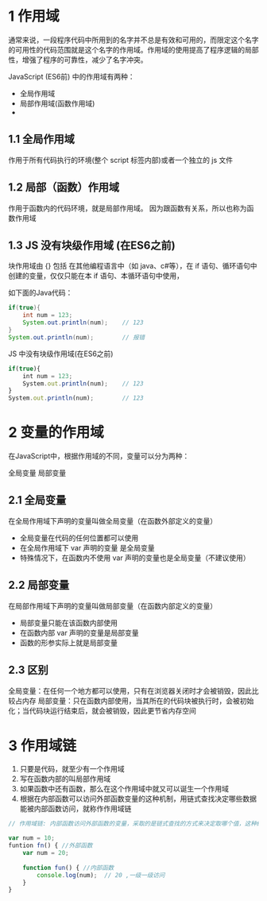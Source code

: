 # 1 作用域
通常来说，一段程序代码中所用到的名字并不总是有效和可用的，而限定这个名字的可用性的代码范围就是这个名字的作用域。作用域的使用提高了程序逻辑的局部性，增强了程序的可靠性，减少了名字冲突。

JavaScript (ES6前) 中的作用域有两种：
- 全局作用域
- 局部作用域(函数作用域)
- 
## 1.1 全局作用域
作用于所有代码执行的环境(整个 script 标签内部)或者一个独立的 js 文件

## 1.2 局部（函数）作用域
作用于函数内的代码环境，就是局部作用域。 因为跟函数有关系，所以也称为函数作用域

## 1.3 JS 没有块级作用域 (在ES6之前)
块作用域由 {} 包括
在其他编程语言中（如 java、c#等），在 if 语句、循环语句中创建的变量，仅仅只能在本 if 语句、本循环语句中使用，

如下面的Java代码：
```java
if(true){
    int num = 123;
    System.out.println(num);	// 123
}
System.out.println(num);		// 报错
```



JS 中没有块级作用域(在ES6之前)
```js
if(true){
    int num = 123;
    System.out.println(num);	// 123
}
System.out.println(num);		// 123
```


# 2 变量的作用域
在JavaScript中，根据作用域的不同，变量可以分为两种：

全局变量
局部变量

## 2.1 全局变量
在全局作用域下声明的变量叫做全局变量（在函数外部定义的变量）
- 全局变量在代码的任何位置都可以使用
- 在全局作用域下 var 声明的变量 是全局变量
- 特殊情况下，在函数内不使用 var 声明的变量也是全局变量（不建议使用）

## 2.2 局部变量
在局部作用域下声明的变量叫做局部变量（在函数内部定义的变量）

- 局部变量只能在该函数内部使用
- 在函数内部 var 声明的变量是局部变量
- 函数的形参实际上就是局部变量

## 2.3 区别
全局变量：在任何一个地方都可以使用，只有在浏览器关闭时才会被销毁，因此比较占内存
局部变量：只在函数内部使用，当其所在的代码块被执行时，会被初始化；当代码块运行结束后，就会被销毁，因此更节省内存空间

# 3 作用域链
1. 只要是代码，就至少有一个作用域
2. 写在函数内部的叫局部作用域
3. 如果函数中还有函数，那么在这个作用域中就又可以诞生一个作用域
4. 根据在内部函数可以访问外部函数变量的这种机制，用链式查找决定哪些数据能被内部函数访问，就称作作用域链

```js
// 作用域链: 内部函数访问外部函数的变量，采取的是链式查找的方式来决定取哪个值，这种结构我们称为作用域链表

var num = 10;
funtion fn() { //外部函数
    var num = 20;
    
    function fun() { //内部函数
        console.log(num);  // 20 ,一级一级访问
    }
}
```
